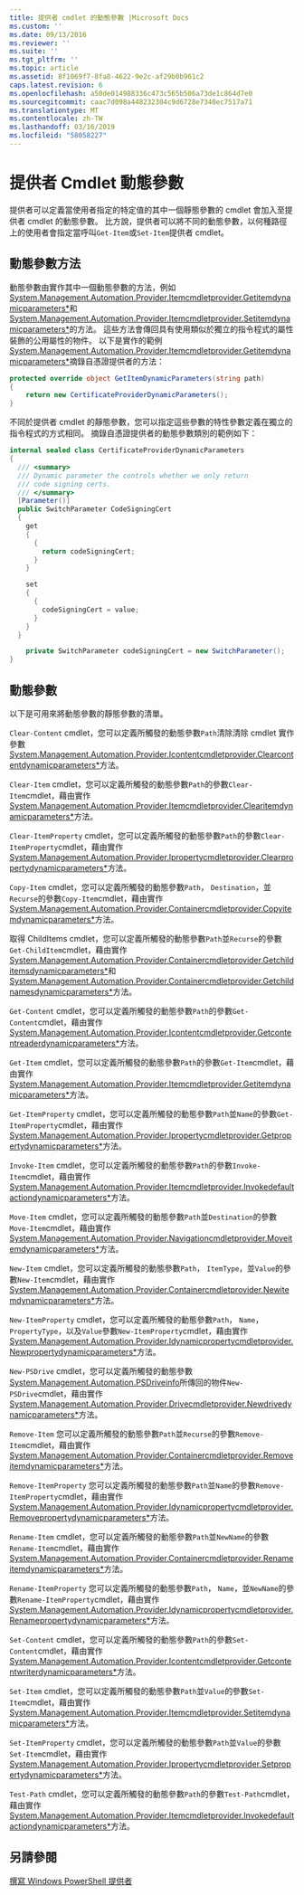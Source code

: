 ```yaml
---
title: 提供者 cmdlet 的動態參數 |Microsoft Docs
ms.custom: ''
ms.date: 09/13/2016
ms.reviewer: ''
ms.suite: ''
ms.tgt_pltfrm: ''
ms.topic: article
ms.assetid: 8f1069f7-8fa8-4622-9e2c-af29b0b961c2
caps.latest.revision: 6
ms.openlocfilehash: a50de014988336c473c565b506a73de1c864d7e0
ms.sourcegitcommit: caac7d098a448232304c9d6728e7340ec7517a71
ms.translationtype: MT
ms.contentlocale: zh-TW
ms.lasthandoff: 03/16/2019
ms.locfileid: "58058227"
---
```

# <a name="provider-cmdlet-dynamic-parameters"></a>提供者 Cmdlet 動態參數

提供者可以定義當使用者指定的特定值的其中一個靜態參數的 cmdlet 會加入至提供者 cmdlet 的動態參數。 比方說，提供者可以將不同的動態參數，以何種路徑上的使用者會指定當呼叫`Get-Item`或`Set-Item`提供者 cmdlet。

## <a name="dynamic-parameter-methods"></a>動態參數方法

動態參數由實作其中一個動態參數的方法，例如[System.Management.Automation.Provider.Itemcmdletprovider.Getitemdynamicparameters*](/dotnet/api/System.Management.Automation.Provider.ItemCmdletProvider.GetItemDynamicParameters)和[System.Management.Automation.Provider.Itemcmdletprovider.Setitemdynamicparameters*](/dotnet/api/System.Management.Automation.Provider.ItemCmdletProvider.SetItemDynamicParameters)的方法。 這些方法會傳回具有使用類似於獨立的指令程式的屬性裝飾的公用屬性的物件。 以下是實作的範例[System.Management.Automation.Provider.Itemcmdletprovider.Getitemdynamicparameters*](/dotnet/api/System.Management.Automation.Provider.ItemCmdletProvider.GetItemDynamicParameters)摘錄自憑證提供者的方法：

```csharp
protected override object GetItemDynamicParameters(string path)
{
    return new CertificateProviderDynamicParameters();
}
```

不同於提供者 cmdlet 的靜態參數，您可以指定這些參數的特性參數定義在獨立的指令程式的方式相同。 摘錄自憑證提供者的動態參數類別的範例如下：

```csharp
internal sealed class CertificateProviderDynamicParameters
{
  /// <summary>
  /// Dynamic parameter the controls whether we only return
  /// code signing certs.
  /// </summary>
  [Parameter()]
  public SwitchParameter CodeSigningCert
  {
    get
    {
      {
        return codeSigningCert;
      }
    }

    set
    {
      {
        codeSigningCert = value;
      }
    }
  }

    private SwitchParameter codeSigningCert = new SwitchParameter();
}
```

## <a name="dynamic-parameters"></a>動態參數

以下是可用來將動態參數的靜態參數的清單。

`Clear-Content` cmdlet，您可以定義所觸發的動態參數`Path`清除清除 cmdlet 實作參數[System.Management.Automation.Provider.Icontentcmdletprovider.Clearcontentdynamicparameters*](/dotnet/api/System.Management.Automation.Provider.IContentCmdletProvider.ClearContentDynamicParameters)方法。

`Clear-Item` cmdlet，您可以定義所觸發的動態參數`Path`的參數`Clear-Item`cmdlet，藉由實作[System.Management.Automation.Provider.Itemcmdletprovider.Clearitemdynamicparameters*](/dotnet/api/System.Management.Automation.Provider.ItemCmdletProvider.ClearItemDynamicParameters)方法。

`Clear-ItemProperty` cmdlet，您可以定義所觸發的動態參數`Path`的參數`Clear-ItemProperty`cmdlet，藉由實作[System.Management.Automation.Provider.Ipropertycmdletprovider.Clearpropertydynamicparameters*](/dotnet/api/System.Management.Automation.Provider.IPropertyCmdletProvider.ClearPropertyDynamicParameters)方法。

`Copy-Item` cmdlet，您可以定義所觸發的動態參數`Path`， `Destination`，並`Recurse`的參數`Copy-Item`cmdlet，藉由實作[System.Management.Automation.Provider.Containercmdletprovider.Copyitemdynamicparameters*](/dotnet/api/System.Management.Automation.Provider.ContainerCmdletProvider.CopyItemDynamicParameters)方法。

取得 ChildItems cmdlet，您可以定義所觸發的動態參數`Path`並`Recurse`的參數`Get-ChildItem`cmdlet，藉由實作[System.Management.Automation.Provider.Containercmdletprovider.Getchilditemsdynamicparameters*](/dotnet/api/System.Management.Automation.Provider.ContainerCmdletProvider.GetChildItemsDynamicParameters)和[System.Management.Automation.Provider.Containercmdletprovider.Getchildnamesdynamicparameters*](/dotnet/api/System.Management.Automation.Provider.ContainerCmdletProvider.GetChildNamesDynamicParameters)方法。

`Get-Content` cmdlet，您可以定義所觸發的動態參數`Path`的參數`Get-Content`cmdlet，藉由實作[System.Management.Automation.Provider.Icontentcmdletprovider.Getcontentreaderdynamicparameters*](/dotnet/api/System.Management.Automation.Provider.IContentCmdletProvider.GetContentReaderDynamicParameters)方法。

`Get-Item` cmdlet，您可以定義所觸發的動態參數`Path`的參數`Get-Item`cmdlet，藉由實作[System.Management.Automation.Provider.Itemcmdletprovider.Getitemdynamicparameters*](/dotnet/api/System.Management.Automation.Provider.ItemCmdletProvider.GetItemDynamicParameters)方法。

`Get-ItemProperty` cmdlet，您可以定義所觸發的動態參數`Path`並`Name`的參數`Get-ItemProperty`cmdlet，藉由實作[System.Management.Automation.Provider.Ipropertycmdletprovider.Getpropertydynamicparameters*](/dotnet/api/System.Management.Automation.Provider.IPropertyCmdletProvider.GetPropertyDynamicParameters)方法。

`Invoke-Item` cmdlet，您可以定義所觸發的動態參數`Path`的參數`Invoke-Item`cmdlet，藉由實作[System.Management.Automation.Provider.Itemcmdletprovider.Invokedefaultactiondynamicparameters*](/dotnet/api/System.Management.Automation.Provider.ItemCmdletProvider.InvokeDefaultActionDynamicParameters)方法。

`Move-Item` cmdlet，您可以定義所觸發的動態參數`Path`並`Destination`的參數`Move-Item`cmdlet，藉由實作[System.Management.Automation.Provider.Navigationcmdletprovider.Moveitemdynamicparameters*](/dotnet/api/System.Management.Automation.Provider.NavigationCmdletProvider.MoveItemDynamicParameters)方法。

`New-Item` cmdlet，您可以定義所觸發的動態參數`Path`， `ItemType`，並`Value`的參數`New-Item`cmdlet，藉由實作[System.Management.Automation.Provider.Containercmdletprovider.Newitemdynamicparameters*](/dotnet/api/System.Management.Automation.Provider.ContainerCmdletProvider.NewItemDynamicParameters)方法。

`New-ItemProperty` cmdlet，您可以定義所觸發的動態參數`Path`， `Name`， `PropertyType`，以及`Value`參數`New-ItemProperty`cmdlet，藉由實作[System.Management.Automation.Provider.Idynamicpropertycmdletprovider.Newpropertydynamicparameters*](/dotnet/api/System.Management.Automation.Provider.IDynamicPropertyCmdletProvider.NewPropertyDynamicParameters)方法。

`New-PSDrive` cmdlet，您可以定義所觸發的動態參數[System.Management.Automation.PSDriveinfo](/dotnet/api/System.Management.Automation.PSDriveInfo)所傳回的物件`New-PSDrive`cmdlet，藉由實作[System.Management.Automation.Provider.Drivecmdletprovider.Newdrivedynamicparameters*](/dotnet/api/System.Management.Automation.Provider.DriveCmdletProvider.NewDriveDynamicParameters)方法。

`Remove-Item` 您可以定義所觸發的動態參數`Path`並`Recurse`的參數`Remove-Item`cmdlet，藉由實作[System.Management.Automation.Provider.Containercmdletprovider.Removeitemdynamicparameters*](/dotnet/api/System.Management.Automation.Provider.ContainerCmdletProvider.RemoveItemDynamicParameters)方法。

`Remove-ItemProperty` 您可以定義所觸發的動態參數`Path`並`Name`的參數`Remove-ItemProperty`cmdlet，藉由實作[System.Management.Automation.Provider.Idynamicpropertycmdletprovider.Removepropertydynamicparameters*](/dotnet/api/System.Management.Automation.Provider.IDynamicPropertyCmdletProvider.RemovePropertyDynamicParameters)方法。

`Rename-Item` cmdlet，您可以定義所觸發的動態參數`Path`並`NewName`的參數`Rename-Item`cmdlet，藉由實作[System.Management.Automation.Provider.Containercmdletprovider.Renameitemdynamicparameters*](/dotnet/api/System.Management.Automation.Provider.ContainerCmdletProvider.RenameItemDynamicParameters)方法。

`Rename-ItemProperty` 您可以定義所觸發的動態參數`Path`， `Name`，並`NewName`的參數`Rename-ItemProperty`cmdlet，藉由實作[System.Management.Automation.Provider.Idynamicpropertycmdletprovider.Renamepropertydynamicparameters*](/dotnet/api/System.Management.Automation.Provider.IDynamicPropertyCmdletProvider.RenamePropertyDynamicParameters)方法。

`Set-Content` cmdlet，您可以定義所觸發的動態參數`Path`的參數`Set-Content`cmdlet，藉由實作[System.Management.Automation.Provider.Icontentcmdletprovider.Getcontentwriterdynamicparameters*](/dotnet/api/System.Management.Automation.Provider.IContentCmdletProvider.GetContentWriterDynamicParameters)方法。

`Set-Item` cmdlet，您可以定義所觸發的動態參數`Path`並`Value`的參數`Set-Item`cmdlet，藉由實作[System.Management.Automation.Provider.Itemcmdletprovider.Setitemdynamicparameters*](/dotnet/api/System.Management.Automation.Provider.ItemCmdletProvider.SetItemDynamicParameters)方法。

`Set-ItemProperty` cmdlet，您可以定義所觸發的動態參數`Path`並`Value`的參數`Set-Item`cmdlet，藉由實作[System.Management.Automation.Provider.Ipropertycmdletprovider.Setpropertydynamicparameters*](/dotnet/api/System.Management.Automation.Provider.IPropertyCmdletProvider.SetPropertyDynamicParameters)方法。

`Test-Path` cmdlet，您可以定義所觸發的動態參數`Path`的參數`Test-Path`cmdlet，藉由實作[System.Management.Automation.Provider.Itemcmdletprovider.Invokedefaultactiondynamicparameters*](/dotnet/api/System.Management.Automation.Provider.ItemCmdletProvider.InvokeDefaultActionDynamicParameters)方法。

## <a name="see-also"></a>另請參閱

[撰寫 Windows PowerShell 提供者](./writing-a-windows-powershell-provider.md)